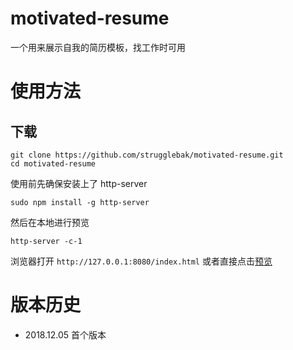 # motivated-resume
一个用来展示自我的简历模板，找工作时可用

# 使用方法
## 下载
```
git clone https://github.com/strugglebak/motivated-resume.git
cd motivated-resume
```
使用前先确保安装上了 http-server
```
sudo npm install -g http-server
```
然后在本地进行预览
```
http-server -c-1
```
浏览器打开 `http://127.0.0.1:8080/index.html`
或者直接点击[预览](https://strugglebak.github.io/motivated-resume/)

# 版本历史
- 2018.12.05 首个版本
